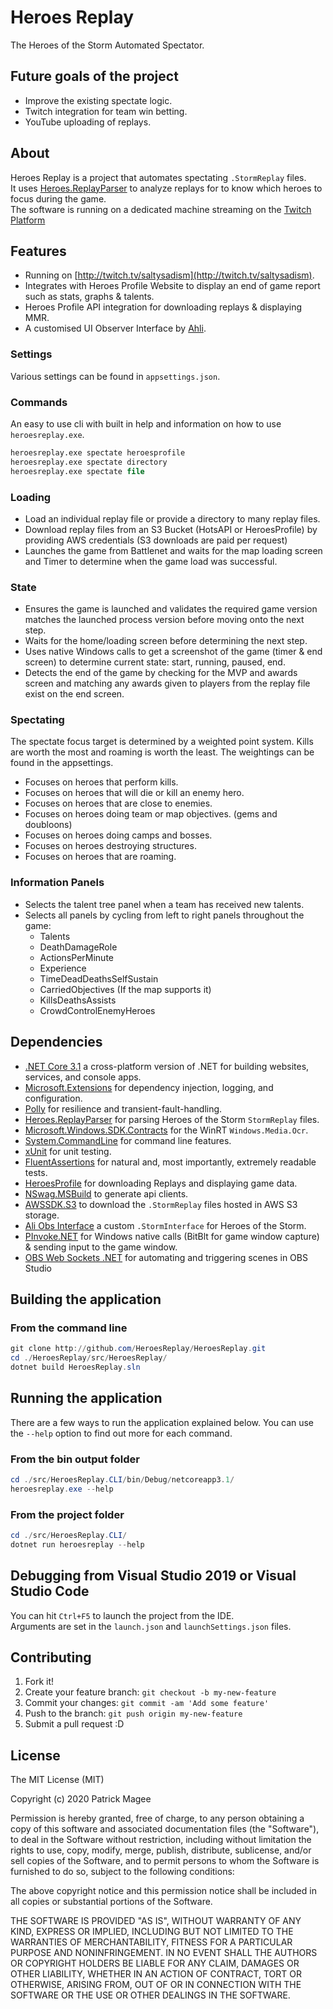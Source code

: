 # Heroes Replay

The Heroes of the Storm Automated Spectator. 

## Future goals of the project

- Improve the existing spectate logic.
- Twitch integration for team win betting.
- YouTube uploading of replays.

## About

Heroes Replay is a project that automates spectating `.StormReplay` files.  
It uses [Heroes.ReplayParser](https://github.com/barrett777/Heroes.ReplayParser) to analyze replays for to know which heroes to focus during the game.  
The software is running on a dedicated machine streaming on the [Twitch Platform](http://twitch.tv/saltysadism)

## Features

- Running on [http://twitch.tv/saltysadism](http://twitch.tv/saltysadism).
- Integrates with Heroes Profile Website to display an end of game report such as stats, graphs & talents.
- Heroes Profile API integration for downloading replays & displaying MMR.
- A customised UI Observer Interface by [Ahli](https://github.com/Ahli/Galaxy-Observer-UI).

### Settings

Various settings can be found in `appsettings.json`.

### Commands

An easy to use cli with built in help and information on how to use `heroesreplay.exe`.

```ps
heroesreplay.exe spectate heroesprofile
heroesreplay.exe spectate directory
heroesreplay.exe spectate file
```

### Loading

- Load an individual replay file or provide a directory to many replay files.
- Download replay files from an S3 Bucket (HotsAPI or HeroesProfile) by providing AWS credentials (S3 downloads are paid per request)
- Launches the game from Battlenet and waits for the map loading screen and Timer to determine when the game load was successful.

### State

- Ensures the game is launched and validates the required game version matches the launched process version before moving onto the next step.
- Waits for the home/loading screen before determining the next step.
- Uses native Windows calls to get a screenshot of the game (timer & end screen) to determine current state: start, running, paused, end.
- Detects the end of the game by checking for the MVP and awards screen and matching any awards given to players from the replay file exist on the end screen.

### Spectating

The spectate focus target is determined by a weighted point system. Kills are worth the most and roaming is worth the least. The weightings can be found in the appsettings.

- Focuses on heroes that perform kills.
- Focuses on heroes that will die or kill an enemy hero.
- Focuses on heroes that are close to enemies.
- Focuses on heroes doing team or map objectives. (gems and doubloons)
- Focuses on heroes doing camps and bosses.
- Focuses on heroes destroying structures.
- Focuses on heroes that are roaming.

### Information Panels

- Selects the talent tree panel when a team has received new talents.
- Selects all panels by cycling from left to right panels throughout the game:
  - Talents  
  - DeathDamageRole
  - ActionsPerMinute
  - Experience
  - TimeDeadDeathsSelfSustain
  - CarriedObjectives (If the map supports it)
  - KillsDeathsAssists
  - CrowdControlEnemyHeroes

## Dependencies

- [.NET Core 3.1](https://dotnet.microsoft.com/download/dotnet-core/3.1) a cross-platform version of .NET for building websites, services, and console apps.
- [Microsoft.Extensions](https://github.com/dotnet/extensions) for dependency injection, logging, and configuration.
- [Polly](https://github.com/App-vNext/Polly) for resilience and transient-fault-handling.
- [Heroes.ReplayParser](https://github.com/barrett777/Heroes.ReplayParser) for parsing Heroes of the Storm  `StormReplay` files.
- [Microsoft.Windows.SDK.Contracts](https://www.nuget.org/packages/Microsoft.Windows.SDK.Contracts) for the WinRT `Windows.Media.Ocr`.
- [System.CommandLine](https://github.com/dotnet/command-line-api) for command line features.
- [xUnit](https://github.com/xunit/xunit) for unit testing.
- [FluentAssertions](https://github.com/fluentassertions/fluentassertions) for natural and, most importantly, extremely readable tests.
- [HeroesProfile](http://heroesprofile.com/) for downloading Replays and displaying game data.
- [NSwag.MSBuild](https://github.com/RicoSuter/NSwag/wiki/NSwag.MSBuild) to generate api clients.
- [AWSSDK.S3](https://aws.amazon.com/sdk-for-net/) to download the `.StormReplay` files hosted in AWS S3 storage.
- [Ali Obs Interface](https://github.com/Ahli/Galaxy-Observer-UI) a custom `.StormInterface` for Heroes of the Storm.
- [PInvoke.NET](https://github.com/dotnet/pinvoke/) for Windows native calls (BitBlt for game window capture) & sending input to the game window.
- [OBS Web Sockets .NET](https://github.com/BarRaider/obs-websocket-dotnet) for automating and triggering scenes in OBS Studio

## Building the application

### From the command line

```powershell
git clone http://github.com/HeroesReplay/HeroesReplay.git
cd ./HeroesReplay/src/HeroesReplay/
dotnet build HeroesReplay.sln
```
## Running the application

There are a few ways to run the application explained below. You can use the `--help` option to find out more for each command.

### From the bin output folder

```powershell
cd ./src/HeroesReplay.CLI/bin/Debug/netcoreapp3.1/
heroesreplay.exe --help
```

### From the project folder

```powershell
cd ./src/HeroesReplay.CLI/
dotnet run heroesreplay --help
```


## Debugging from Visual Studio 2019 or Visual Studio Code

You can hit `Ctrl+F5` to launch the project from the IDE.  
Arguments are set in the `launch.json` and `launchSettings.json` files.

## Contributing

1. Fork it!
2. Create your feature branch: `git checkout -b my-new-feature`
3. Commit your changes: `git commit -am 'Add some feature'`
4. Push to the branch: `git push origin my-new-feature`
5. Submit a pull request :D

## License

The MIT License (MIT)

Copyright (c) 2020 Patrick Magee

Permission is hereby granted, free of charge, to any person obtaining a copy of this software and associated documentation files (the "Software"), to deal in the Software without restriction, including without limitation the rights to use, copy, modify, merge, publish, distribute, sublicense, and/or sell copies of the Software, and to permit persons to whom the Software is furnished to do so, subject to the following conditions:

The above copyright notice and this permission notice shall be included in all copies or substantial portions of the Software.

THE SOFTWARE IS PROVIDED "AS IS", WITHOUT WARRANTY OF ANY KIND, EXPRESS OR IMPLIED, INCLUDING BUT NOT LIMITED TO THE WARRANTIES OF MERCHANTABILITY, FITNESS FOR A PARTICULAR PURPOSE AND NONINFRINGEMENT. IN NO EVENT SHALL THE AUTHORS OR COPYRIGHT HOLDERS BE LIABLE FOR ANY CLAIM, DAMAGES OR OTHER LIABILITY, WHETHER IN AN ACTION OF CONTRACT, TORT OR OTHERWISE, ARISING FROM, OUT OF OR IN CONNECTION WITH THE SOFTWARE OR THE USE OR OTHER DEALINGS IN THE SOFTWARE.
